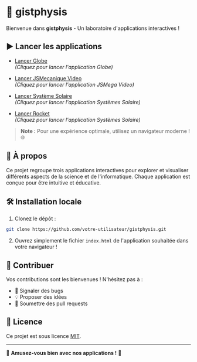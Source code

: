 # 🚀 gistphysis
Bienvenue dans **gistphysis** - Un laboratoire d'applications interactives ! 

## ▶️ Lancer les applications

- [Lancer Globe](https://habib256.github.io/gistphysis/globe/index.html)  
  _(Cliquez pour lancer l'application Globe)_

- [Lancer JSMecanique Video](https://habib256.github.io/gistphysis/jsmecavideo/index.html)  
  _(Cliquez pour lancer l'application JSMega Video)_

- [Lancer Système Solaire](https://habib256.github.io/gistphysis/SystemeSolaire/index.html)  
  _(Cliquez pour lancer l'application Systèmes Solaire)_

- [Lancer Rocket](https://habib256.github.io/gistphysis/rocket/index.html)  
  _(Cliquez pour lancer l'application Systèmes Solaire)_

> **Note :** Pour une expérience optimale, utilisez un navigateur moderne ! 🌐

## 📖 À propos

Ce projet regroupe trois applications interactives pour explorer et visualiser différents aspects de la science et de l'informatique. Chaque application est conçue pour être intuitive et éducative.

## 🛠️ Installation locale

1. Clonez le dépôt :
```bash
git clone https://github.com/votre-utilisateur/gistphysis.git
```

2. Ouvrez simplement le fichier `index.html` de l'application souhaitée dans votre navigateur !

## 🤝 Contribuer

Vos contributions sont les bienvenues ! N'hésitez pas à :
- 🐛 Signaler des bugs
- 💡 Proposer des idées
- 🔧 Soumettre des pull requests

## 📄 Licence

Ce projet est sous licence [MIT](LICENSE).

---

💫 **Amusez-vous bien avec nos applications !** 💫
